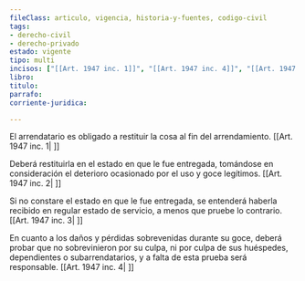 ```yaml
---
fileClass: articulo, vigencia, historia-y-fuentes, codigo-civil
tags:
- derecho-civil
- derecho-privado
estado: vigente
tipo: multi
incisos: ["[[Art. 1947 inc. 1]]", "[[Art. 1947 inc. 4]]", "[[Art. 1947 inc. 3]]", "[[Art. 1947 inc. 2]]"]
libro:
titulo:
parrafo:
corriente-juridica:

---
```

El arrendatario es obligado a restituir la cosa al fin del arrendamiento. [[Art. 1947 inc. 1| ]]

Deberá restituirla en el estado en que le fue entregada, tomándose en consideración el deterioro ocasionado por el uso y goce legítimos. [[Art. 1947 inc. 2| ]]

Si no constare el estado en que le fue entregada, se entenderá haberla recibido en regular estado de servicio, a menos que pruebe lo contrario. [[Art. 1947 inc. 3| ]]

En cuanto a los daños y pérdidas sobrevenidas durante su goce, deberá probar que no sobrevinieron por su culpa, ni por culpa de sus huéspedes, dependientes o subarrendatarios, y a falta de esta prueba será responsable. [[Art. 1947 inc. 4| ]]